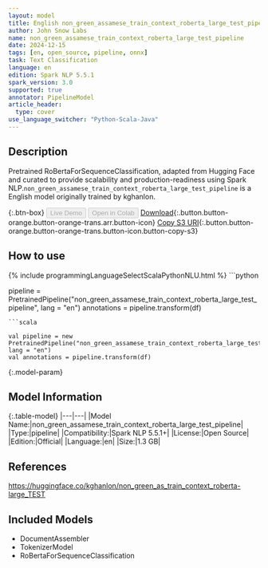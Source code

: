 ```yaml
---
layout: model
title: English non_green_assamese_train_context_roberta_large_test_pipeline pipeline RoBertaForSequenceClassification from kghanlon
author: John Snow Labs
name: non_green_assamese_train_context_roberta_large_test_pipeline
date: 2024-12-15
tags: [en, open_source, pipeline, onnx]
task: Text Classification
language: en
edition: Spark NLP 5.5.1
spark_version: 3.0
supported: true
annotator: PipelineModel
article_header:
  type: cover
use_language_switcher: "Python-Scala-Java"
---
```


## Description

Pretrained RoBertaForSequenceClassification, adapted from Hugging Face and curated to provide scalability and production-readiness using Spark NLP.`non_green_assamese_train_context_roberta_large_test_pipeline` is a English model originally trained by kghanlon.

{:.btn-box}
<button class="button button-orange" disabled>Live Demo</button>
<button class="button button-orange" disabled>Open in Colab</button>
[Download](https://s3.amazonaws.com/auxdata.johnsnowlabs.com/public/models/non_green_assamese_train_context_roberta_large_test_pipeline_en_5.5.1_3.0_1734287254749.zip){:.button.button-orange.button-orange-trans.arr.button-icon}
[Copy S3 URI](s3://auxdata.johnsnowlabs.com/public/models/non_green_assamese_train_context_roberta_large_test_pipeline_en_5.5.1_3.0_1734287254749.zip){:.button.button-orange.button-orange-trans.button-icon.button-copy-s3}

## How to use



<div class="tabs-box" markdown="1">
{% include programmingLanguageSelectScalaPythonNLU.html %}
```python

pipeline = PretrainedPipeline("non_green_assamese_train_context_roberta_large_test_pipeline", lang = "en")
annotations =  pipeline.transform(df)   

```
```scala

val pipeline = new PretrainedPipeline("non_green_assamese_train_context_roberta_large_test_pipeline", lang = "en")
val annotations = pipeline.transform(df)

```
</div>

{:.model-param}
## Model Information

{:.table-model}
|---|---|
|Model Name:|non_green_assamese_train_context_roberta_large_test_pipeline|
|Type:|pipeline|
|Compatibility:|Spark NLP 5.5.1+|
|License:|Open Source|
|Edition:|Official|
|Language:|en|
|Size:|1.3 GB|

## References

https://huggingface.co/kghanlon/non_green_as_train_context_roberta-large_TEST

## Included Models

- DocumentAssembler
- TokenizerModel
- RoBertaForSequenceClassification